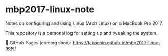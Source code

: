 # mbp2017-linux-note

Notes on configuring and using Linux (Arch Linux) on a MacBook Pro 2017.

This repository is a personal log for setting up and tweaking the system.

🔗 GitHub Pages (coming soon): https://takachin.github.io/mbp2017-linux-note/

